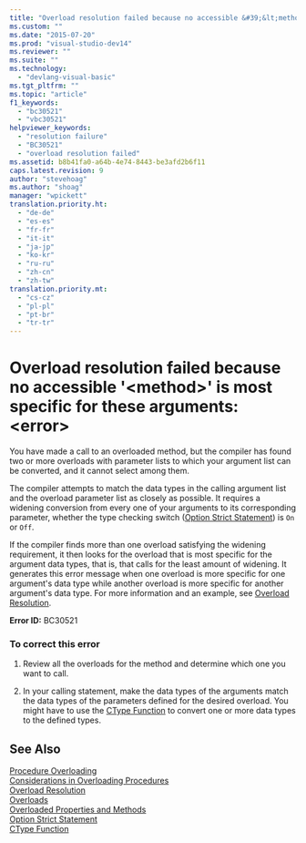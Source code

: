 ```yaml
---
title: "Overload resolution failed because no accessible &#39;&lt;method&gt;&#39; is most specific for these arguments:&lt;error&gt; | Microsoft Docs"
ms.custom: ""
ms.date: "2015-07-20"
ms.prod: "visual-studio-dev14"
ms.reviewer: ""
ms.suite: ""
ms.technology: 
  - "devlang-visual-basic"
ms.tgt_pltfrm: ""
ms.topic: "article"
f1_keywords: 
  - "bc30521"
  - "vbc30521"
helpviewer_keywords: 
  - "resolution failure"
  - "BC30521"
  - "overload resolution failed"
ms.assetid: b8b41fa0-a64b-4e74-8443-be3afd2b6f11
caps.latest.revision: 9
author: "stevehoag"
ms.author: "shoag"
manager: "wpickett"
translation.priority.ht: 
  - "de-de"
  - "es-es"
  - "fr-fr"
  - "it-it"
  - "ja-jp"
  - "ko-kr"
  - "ru-ru"
  - "zh-cn"
  - "zh-tw"
translation.priority.mt: 
  - "cs-cz"
  - "pl-pl"
  - "pt-br"
  - "tr-tr"
---
```

# Overload resolution failed because no accessible &#39;&lt;method&gt;&#39; is most specific for these arguments:&lt;error&gt;
You have made a call to an overloaded method, but the compiler has found two or more overloads with parameter lists to which your argument list can be converted, and it cannot select among them.  
  
 The compiler attempts to match the data types in the calling argument list and the overload parameter list as closely as possible. It requires a widening conversion from every one of your arguments to its corresponding parameter, whether the type checking switch ([Option Strict Statement](../../visual-basic/language-reference/statements/option-strict-statement.md)) is `On` or `Off`.  
  
 If the compiler finds more than one overload satisfying the widening requirement, it then looks for the overload that is most specific for the argument data types, that is, that calls for the least amount of widening. It generates this error message when one overload is more specific for one argument's data type while another overload is more specific for another argument's data type. For more information and an example, see [Overload Resolution](../../visual-basic/language-reference/procedures/overload-resolution.md).  
  
 **Error ID:** BC30521  
  
### To correct this error  
  
1.  Review all the overloads for the method and determine which one you want to call.  
  
2.  In your calling statement, make the data types of the arguments match the data types of the parameters defined for the desired overload. You might have to use the [CType Function](../../visual-basic/language-reference/functions/ctype-function.md) to convert one or more data types to the defined types.  
  
## See Also  
 [Procedure Overloading](../../visual-basic/language-reference/procedures/procedure-overloading.md)   
 [Considerations in Overloading Procedures](../../visual-basic/language-reference/procedures/considerations-in-overloading-procedures.md)   
 [Overload Resolution](../../visual-basic/language-reference/procedures/overload-resolution.md)   
 [Overloads](../../visual-basic/language-reference/modifiers/overloads.md)   
 [Overloaded Properties and Methods](../../visual-basic/programming-guide/language-features/objects-and-classes/overloaded-properties-and-methods.md)   
 [Option Strict Statement](../../visual-basic/language-reference/statements/option-strict-statement.md)   
 [CType Function](../../visual-basic/language-reference/functions/ctype-function.md)